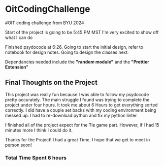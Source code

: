 # OitCodingChallenge
#OIT coding challenge from BYU 2024

Start of the project is going to be 5:45 PM MST
I'm very excited to show off what I can do

Finished psydocode at 6:26. Going to start the initial design, refer to notebook for design notes. Going to design the classes next.

Dependancies needed include the **"random module"** and the **"Prettier Extension"**

## **Final Thoughts on the Project**

This project was really fun because I was able to follow my psydocode pretty accurately.
The main struggle I found was trying to complete the project under four hours. It took me about 6 Hours to get everything sorted correctly. I did have a couple set backs with my coding environment being messed up.
I had to re-download python and fix my python linter.

I finished all of the project expect for the Tie game part. However, If I had 15 minutes more I think I could do it.

Thanks for the Project! I had a great Time. I hope that we get to meet in person soon! 

### Total Time Spent **6 hours**
